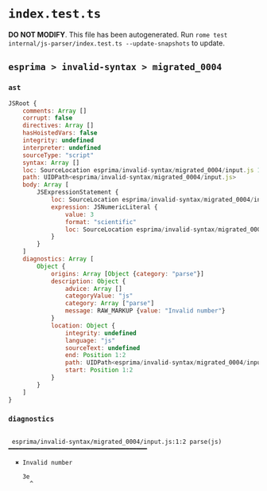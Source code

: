 # `index.test.ts`

**DO NOT MODIFY**. This file has been autogenerated. Run `rome test internal/js-parser/index.test.ts --update-snapshots` to update.

## `esprima > invalid-syntax > migrated_0004`

### `ast`

```javascript
JSRoot {
	comments: Array []
	corrupt: false
	directives: Array []
	hasHoistedVars: false
	integrity: undefined
	interpreter: undefined
	sourceType: "script"
	syntax: Array []
	loc: SourceLocation esprima/invalid-syntax/migrated_0004/input.js 1:0-2:0
	path: UIDPath<esprima/invalid-syntax/migrated_0004/input.js>
	body: Array [
		JSExpressionStatement {
			loc: SourceLocation esprima/invalid-syntax/migrated_0004/input.js 1:0-1:2
			expression: JSNumericLiteral {
				value: 3
				format: "scientific"
				loc: SourceLocation esprima/invalid-syntax/migrated_0004/input.js 1:0-1:2
			}
		}
	]
	diagnostics: Array [
		Object {
			origins: Array [Object {category: "parse"}]
			description: Object {
				advice: Array []
				categoryValue: "js"
				category: Array ["parse"]
				message: RAW_MARKUP {value: "Invalid number"}
			}
			location: Object {
				integrity: undefined
				language: "js"
				sourceText: undefined
				end: Position 1:2
				path: UIDPath<esprima/invalid-syntax/migrated_0004/input.js>
				start: Position 1:2
			}
		}
	]
}
```

### `diagnostics`

```

 esprima/invalid-syntax/migrated_0004/input.js:1:2 parse(js) ━━━━━━━━━━━━━━━━━━━━━━━━━━━━━━━━━━━━━━━

  ✖ Invalid number

    3e
      ^


```

